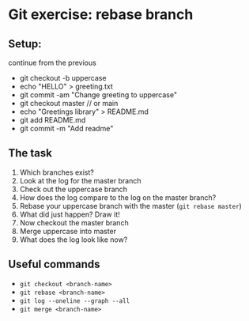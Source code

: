 # Git exercise: rebase branch

## Setup:
continue from the previous
* git checkout -b uppercase
* echo "HELLO" > greeting.txt
* git commit -am "Change greeting to uppercase" 
* git checkout master // or main
* echo "Greetings library" > README.md
* git add README.md
* git commit -m "Add readme"

## The task

1. Which branches exist?
2. Look at the log for the master branch
3. Check out the uppercase branch
4. How does the log compare to the log on the master branch?
5. Rebase your uppercase branch with the master (`git rebase master`)
6. What did just happen? Draw it!
7. Now checkout the master branch
8. Merge uppercase into master
9. What does the log look like now?

## Useful commands
- `git checkout <branch-name>`
- `git rebase <branch-name>`
- `git log --oneline --graph --all`
- `git merge <branch-name>`
